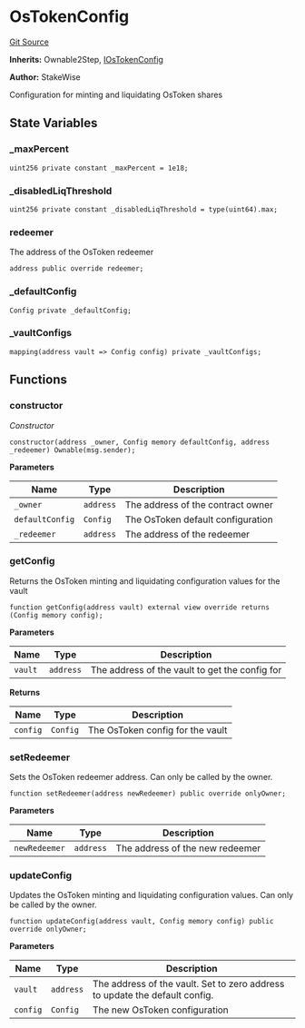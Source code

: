 # OsTokenConfig
[Git Source](https://github.com/stakewise/v3-core/blob/c4059a64871829ca60ea58f054baf8eb13d3572a/contracts/tokens/OsTokenConfig.sol)

**Inherits:**
Ownable2Step, [IOsTokenConfig](/contracts/interfaces/IOsTokenConfig.sol/interface.IOsTokenConfig.md)

**Author:**
StakeWise

Configuration for minting and liquidating OsToken shares


## State Variables
### _maxPercent

```solidity
uint256 private constant _maxPercent = 1e18;
```


### _disabledLiqThreshold

```solidity
uint256 private constant _disabledLiqThreshold = type(uint64).max;
```


### redeemer
The address of the OsToken redeemer


```solidity
address public override redeemer;
```


### _defaultConfig

```solidity
Config private _defaultConfig;
```


### _vaultConfigs

```solidity
mapping(address vault => Config config) private _vaultConfigs;
```


## Functions
### constructor

*Constructor*


```solidity
constructor(address _owner, Config memory defaultConfig, address _redeemer) Ownable(msg.sender);
```
**Parameters**

|Name|Type|Description|
|----|----|-----------|
|`_owner`|`address`|The address of the contract owner|
|`defaultConfig`|`Config`|The OsToken default configuration|
|`_redeemer`|`address`|The address of the redeemer|


### getConfig

Returns the OsToken minting and liquidating configuration values for the vault


```solidity
function getConfig(address vault) external view override returns (Config memory config);
```
**Parameters**

|Name|Type|Description|
|----|----|-----------|
|`vault`|`address`|The address of the vault to get the config for|

**Returns**

|Name|Type|Description|
|----|----|-----------|
|`config`|`Config`|The OsToken config for the vault|


### setRedeemer

Sets the OsToken redeemer address. Can only be called by the owner.


```solidity
function setRedeemer(address newRedeemer) public override onlyOwner;
```
**Parameters**

|Name|Type|Description|
|----|----|-----------|
|`newRedeemer`|`address`|The address of the new redeemer|


### updateConfig

Updates the OsToken minting and liquidating configuration values. Can only be called by the owner.


```solidity
function updateConfig(address vault, Config memory config) public override onlyOwner;
```
**Parameters**

|Name|Type|Description|
|----|----|-----------|
|`vault`|`address`|The address of the vault. Set to zero address to update the default config.|
|`config`|`Config`|The new OsToken configuration|


